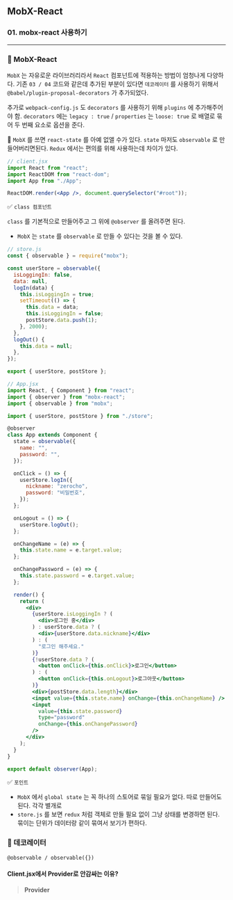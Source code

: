 ## MobX-React

### 01. mobx-react 사용하기

---

### 📌 MobX-React

`MobX` 는 자유로운 라이브러리라서 `React` 컴포넌트에 적용하는 방법이 엄청나게 다양하다.
기존 `03 / 04` 코드와 같은데 추가된 부분이 있다면 `데코레이터` 를 사용하기 위해서 `@babel/plugin-proposal-decorators` 가 추가되었다.

추가로 `webpack-config.js` 도 `decorators` 를 사용하기 위해 `plugins` 에 추가해주어야 함.
`decorators` 에는 `legacy : true` / `properties` 는 `loose: true` 로 배열로 묶어 두 번째 요소로 옵션을 준다.

📍 `MobX` 를 쓰면 `react-state` 를 아예 없앨 수가 있다. `state` 마저도 `observable` 로 만들어버리면된다.
`Redux` 에서는 편의를 위해 사용하는데 차이가 있다.

```jsx
// client.jsx
import React from "react";
import ReactDOM from "react-dom";
import App from "./App";

ReactDOM.render(<App />, document.querySelector("#root"));
```

✅ `class 컴포넌트`

`class` 를 기본적으로 만들어주고 그 위에 `@observer` 를 올려주면 된다.

- `MobX` 는 `state` 를 `observable` 로 만들 수 있다는 것을 볼 수 있다.

```jsx
// store.js
const { observable } = require("mobx");

const userStore = observable({
  isLoggingIn: false,
  data: null,
  logIn(data) {
    this.isLoggingIn = true;
    setTimeout(() => {
      this.data = data;
      this.isLoggingIn = false;
      postStore.data.push(1);
    }, 2000);
  },
  logOut() {
    this.data = null;
  },
});

export { userStore, postStore };

// App.jsx
import React, { Component } from "react";
import { observer } from "mobx-react";
import { observable } from "mobx";

import { userStore, postStore } from "./store";

@observer
class App extends Component {
  state = observable({
    name: "",
    password: "",
  });

  onClick = () => {
    userStore.logIn({
      nickname: "zerocho",
      password: "비밀번호",
    });
  };

  onLogout = () => {
    userStore.logOut();
  };

  onChangeName = (e) => {
    this.state.name = e.target.value;
  };

  onChangePassword = (e) => {
    this.state.password = e.target.value;
  };

  render() {
    return (
      <div>
        {userStore.isLoggingIn ? (
          <div>로그인 중</div>
        ) : userStore.data ? (
          <div>{userStore.data.nickname}</div>
        ) : (
          "로그인 해주세요."
        )}
        {!userStore.data ? (
          <button onClick={this.onClick}>로그인</button>
        ) : (
          <button onClick={this.onLogout}>로그아웃</button>
        )}
        <div>{postStore.data.length}</div>
        <input value={this.state.name} onChange={this.onChangeName} />
        <input
          value={this.state.password}
          type="password"
          onChange={this.onChangePassword}
        />
      </div>
    );
  }
}

export default observer(App);
```

✅ `포인트`

- `MobX` 에서 `global state` 는 꼭 하나의 스토어로 묶일 필요가 없다. 따로 만들어도 된다. 각각 별개로
- `store.js` 를 보면 `redux` 처럼 객체로 만들 필요 없이 그냥 상태를 변경하면 된다. 묶이는 단위가 데이터랑 같이 묶여서 보기가 편하다.

### 📌 데코레이터

`@observable / observable({})`

#### Client.jsx에서 Provider로 안감싸는 이유?

> **Provider**
